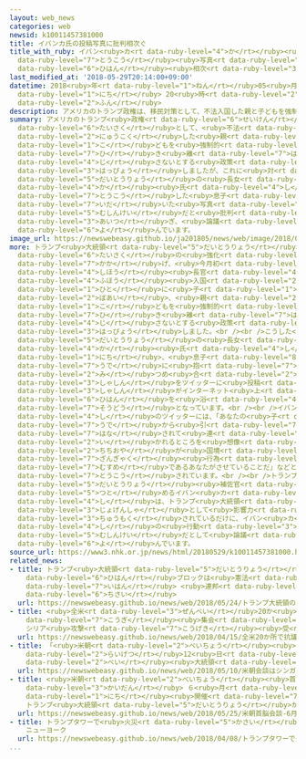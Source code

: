 ```yaml
---
layout: web_news
categories: web
newsid: k10011457381000
title: イバンカ氏の投稿写真に批判相次ぐ
title_with_ruby: イバン<ruby>カ<rt data-ruby-level="4">か</rt></ruby><ruby>氏<rt data-ruby-level="4">し</rt></ruby>の<ruby>投稿<rt
  data-ruby-level="7">とうこう</rt></ruby><ruby>写真<rt data-ruby-level="3">しゃしん</rt></ruby>に<ruby>批判<rt
  data-ruby-level="6">ひはん</rt></ruby><ruby>相次<rt data-ruby-level="3">あいつ</rt></ruby>ぐ
last_modified_at: '2018-05-29T20:14:00+09:00'
datetime: 2018<ruby>年<rt data-ruby-level="1">ねん</rt></ruby>05<ruby>月<rt data-ruby-level="1">がつ</rt></ruby>29<ruby>日<rt
  data-ruby-level="1">にち</rt></ruby> 20<ruby>時<rt data-ruby-level="2">じ</rt></ruby>14<ruby>分<rt
  data-ruby-level="2">ふん</rt></ruby>
description: アメリカのトランプ政権は、移民対策として、不法入国した親と子どもを強制的に引き離すことも辞さないとする政策を発表しましたが、これに対し、トランプ大統領の長女イバンカ氏がツイッターに投稿した息子を抱いた写真が無神経だと批判が相次ぎ、論議を呼んでいます。
summary: アメリカのトランプ<ruby>政権<rt data-ruby-level="6">せいけん</rt></ruby>は、<ruby>移民<rt data-ruby-level="5">いみん</rt></ruby><ruby>対策<rt
  data-ruby-level="6">たいさく</rt></ruby>として、<ruby>不法<rt data-ruby-level="4">ふほう</rt></ruby><ruby>入国<rt
  data-ruby-level="2">にゅうこく</rt></ruby>した<ruby>親<rt data-ruby-level="2">おや</rt></ruby>と<ruby>子<rt
  data-ruby-level="1">こ</rt></ruby>どもを<ruby>強制的<rt data-ruby-level="5">きょうせいてき</rt></ruby>に<ruby>引<rt
  data-ruby-level="7">ひ</rt></ruby>き<ruby>離<rt data-ruby-level="7">はな</rt></ruby>すことも<ruby>辞<rt
  data-ruby-level="4">じ</rt></ruby>さないとする<ruby>政策<rt data-ruby-level="6">せいさく</rt></ruby>を<ruby>発表<rt
  data-ruby-level="3">はっぴょう</rt></ruby>しましたが、これに<ruby>対<rt data-ruby-level="3">たい</rt></ruby>し、トランプ<ruby>大統領<rt
  data-ruby-level="5">だいとうりょう</rt></ruby>の<ruby>長女<rt data-ruby-level="2">ちょうじょ</rt></ruby>イバン<ruby>カ<rt
  data-ruby-level="4">か</rt></ruby><ruby>氏<rt data-ruby-level="4">し</rt></ruby>がツイッターに<ruby>投稿<rt
  data-ruby-level="7">とうこう</rt></ruby>した<ruby>息子<rt data-ruby-level="8">むすこ</rt></ruby>を<ruby>抱<rt
  data-ruby-level="7">いだ</rt></ruby>いた<ruby>写真<rt data-ruby-level="3">しゃしん</rt></ruby>が<ruby>無神経<rt
  data-ruby-level="5">むしんけい</rt></ruby>だと<ruby>批判<rt data-ruby-level="6">ひはん</rt></ruby>が<ruby>相次<rt
  data-ruby-level="3">あいつ</rt></ruby>ぎ、<ruby>論議<rt data-ruby-level="6">ろんぎ</rt></ruby>を<ruby>呼<rt
  data-ruby-level="6">よ</rt></ruby>んでいます。
image_url: https://newswebeasy.github.io/ja201805/news/web/image/2018/05/29/K10011457381_1805291942_1805292014_01_02.jpg
more: トランプ<ruby>大統領<rt data-ruby-level="5">だいとうりょう</rt></ruby>は<ruby>移民<rt data-ruby-level="5">いみん</rt></ruby><ruby>対策<rt
  data-ruby-level="6">たいさく</rt></ruby>の<ruby>強化<rt data-ruby-level="3">きょうか</rt></ruby>を<ruby>掲<rt
  data-ruby-level="7">かか</rt></ruby>げ、<ruby>今月初<rt data-ruby-level="4">こんげつはじ</rt></ruby>めにはセッションズ<ruby>司法<rt
  data-ruby-level="4">しほう</rt></ruby><ruby>長官<rt data-ruby-level="4">ちょうかん</rt></ruby>が、アメリカに<ruby>不法<rt
  data-ruby-level="4">ふほう</rt></ruby><ruby>入国<rt data-ruby-level="2">にゅうこく</rt></ruby>した<ruby>人<rt
  data-ruby-level="1">ひと</rt></ruby>に<ruby>子<rt data-ruby-level="1">こ</rt></ruby>どもがいる<ruby>場合<rt
  data-ruby-level="2">ばあい</rt></ruby>、<ruby>親<rt data-ruby-level="2">おや</rt></ruby>から<ruby>子<rt
  data-ruby-level="1">こ</rt></ruby>どもを<ruby>強制的<rt data-ruby-level="5">きょうせいてき</rt></ruby>に<ruby>引<rt
  data-ruby-level="7">ひ</rt></ruby>き<ruby>離<rt data-ruby-level="7">はな</rt></ruby>すことも<ruby>辞<rt
  data-ruby-level="4">じ</rt></ruby>さないとする<ruby>政策<rt data-ruby-level="6">せいさく</rt></ruby>を<ruby>発表<rt
  data-ruby-level="3">はっぴょう</rt></ruby>しました。<br /><br />こうした<ruby>中<rt data-ruby-level="1">なか</rt></ruby>、トランプ<ruby>大統領<rt
  data-ruby-level="5">だいとうりょう</rt></ruby>の<ruby>長女<rt data-ruby-level="2">ちょうじょ</rt></ruby>イバン<ruby>カ<rt
  data-ruby-level="4">か</rt></ruby><ruby>氏<rt data-ruby-level="4">し</rt></ruby>が２７<ruby>日<rt
  data-ruby-level="1">にち</rt></ruby>、<ruby>息子<rt data-ruby-level="8">むすこ</rt></ruby>を<ruby>腕<rt
  data-ruby-level="7">うで</rt></ruby>に<ruby>抱<rt data-ruby-level="7">いだ</rt></ruby>いて<ruby>見<rt
  data-ruby-level="2">み</rt></ruby>つめ<ruby>合<rt data-ruby-level="2">あ</rt></ruby>う<ruby>写真<rt
  data-ruby-level="3">しゃしん</rt></ruby>をツイッターに<ruby>投稿<rt data-ruby-level="7">とうこう</rt></ruby>しましたが、この<ruby>写真<rt
  data-ruby-level="3">しゃしん</rt></ruby>がインターネット<ruby>上<rt data-ruby-level="1">じょう</rt></ruby>で<ruby>批判<rt
  data-ruby-level="6">ひはん</rt></ruby>を<ruby>浴<rt data-ruby-level="4">あ</rt></ruby>びる<ruby>騒動<rt
  data-ruby-level="7">そうどう</rt></ruby>となっています。<br /><br />イバン<ruby>カ<rt data-ruby-level="4">か</rt></ruby><ruby>氏<rt
  data-ruby-level="4">し</rt></ruby>のツイッターには、「あなたの<ruby>子<rt data-ruby-level="1">こ</rt></ruby>どもが<ruby>腕<rt
  data-ruby-level="7">うで</rt></ruby>から<ruby>引<rt data-ruby-level="7">ひ</rt></ruby>き<ruby>離<rt
  data-ruby-level="7">はな</rt></ruby>されて<ruby>連<rt data-ruby-level="4">つ</rt></ruby>れて<ruby>行<rt
  data-ruby-level="2">い</rt></ruby>かれるところを<ruby>想像<rt data-ruby-level="5">そうぞう</rt></ruby>してください。それこそ、あなたの<ruby>父親<rt
  data-ruby-level="2">ちちおや</rt></ruby>が<ruby>国境<rt data-ruby-level="5">こっきょう</rt></ruby>でしていることです」とか、「この<ruby>残虐<rt
  data-ruby-level="7">ざんぎゃく</rt></ruby><ruby>行為<rt data-ruby-level="7">こうい</rt></ruby>は<ruby>娘<rt
  data-ruby-level="7">むすめ</rt></ruby>であるあなたがさせていることだ」などといったコメントが<ruby>次々<rt data-ruby-level="3">つぎつぎ</rt></ruby>と<ruby>投稿<rt
  data-ruby-level="7">とうこう</rt></ruby>されています。<br /><br />トランプ<ruby>政権<rt data-ruby-level="6">せいけん</rt></ruby>で<ruby>大統領<rt
  data-ruby-level="5">だいとうりょう</rt></ruby><ruby>補佐官<rt data-ruby-level="7">ほさかん</rt></ruby>も<ruby>務<rt
  data-ruby-level="5">つと</rt></ruby>めるイバン<ruby>カ<rt data-ruby-level="4">か</rt></ruby><ruby>氏<rt
  data-ruby-level="4">し</rt></ruby>は、トランプ<ruby>大統領<rt data-ruby-level="5">だいとうりょう</rt></ruby>の<ruby>助言者<rt
  data-ruby-level="3">じょげんしゃ</rt></ruby>として<ruby>影響力<rt data-ruby-level="7">えいきょうりょく</rt></ruby>が<ruby>注目<rt
  data-ruby-level="3">ちゅうもく</rt></ruby>されているだけに、イバン<ruby>カ<rt data-ruby-level="4">か</rt></ruby><ruby>氏<rt
  data-ruby-level="4">し</rt></ruby>の<ruby>行動<rt data-ruby-level="3">こうどう</rt></ruby>は<ruby>無神経<rt
  data-ruby-level="5">むしんけい</rt></ruby>だとして<ruby>論議<rt data-ruby-level="6">ろんぎ</rt></ruby>を<ruby>呼<rt
  data-ruby-level="6">よ</rt></ruby>んでいます。
source_url: https://www3.nhk.or.jp/news/html/20180529/k10011457381000.html
related_news:
- title: トランプ<ruby>大統領<rt data-ruby-level="5">だいとうりょう</rt></ruby>のツイッター <ruby>批判<rt
    data-ruby-level="6">ひはん</rt></ruby>ブロックは<ruby>憲法<rt data-ruby-level="6">けんぽう</rt></ruby><ruby>違反<rt
    data-ruby-level="7">いはん</rt></ruby> <ruby>連邦<rt data-ruby-level="7">れんぽう</rt></ruby><ruby>地裁<rt
    data-ruby-level="6">ちさい</rt></ruby>
  url: https://newswebeasy.github.io/news/web/2018/05/24/トランプ大統領のツイッター-批判ブロックは憲法違反-連邦地裁
- title: <ruby>全米<rt data-ruby-level="3">ぜんべい</rt></ruby>20か<ruby>所<rt data-ruby-level="3">しょ</rt></ruby>で<ruby>抗議<rt
    data-ruby-level="7">こうぎ</rt></ruby><ruby>集会<rt data-ruby-level="3">しゅうかい</rt></ruby>
    シリア<ruby>攻撃<rt data-ruby-level="7">こうげき</rt></ruby><ruby>受<rt data-ruby-level="3">う</rt></ruby>けて
  url: https://newswebeasy.github.io/news/web/2018/04/15/全米20か所で抗議集会-シリア攻撃受けて
- title: 「<ruby>米朝<rt data-ruby-level="2">べいちょう</rt></ruby><ruby>会談<rt data-ruby-level="3">かいだん</rt></ruby>はシンガポールで<ruby>来月<rt
    data-ruby-level="2">らいげつ</rt></ruby>12<ruby>日<rt data-ruby-level="1">にち</rt></ruby>に」<ruby>米<rt
    data-ruby-level="2">べい</rt></ruby><ruby>大統領<rt data-ruby-level="5">だいとうりょう</rt></ruby>ツイッター
  url: https://newswebeasy.github.io/news/web/2018/05/10/米朝会談はシンガポールで来月12日に米大統領ツイッター
- title: <ruby>米朝<rt data-ruby-level="2">べいちょう</rt></ruby><ruby>首脳<rt data-ruby-level="6">しゅのう</rt></ruby><ruby>会談<rt
    data-ruby-level="3">かいだん</rt></ruby> ６<ruby>月<rt data-ruby-level="1">がつ</rt></ruby>12<ruby>日<rt
    data-ruby-level="1">にち</rt></ruby><ruby>開催<rt data-ruby-level="7">かいさい</rt></ruby>せず
    トランプ<ruby>大統領<rt data-ruby-level="5">だいとうりょう</rt></ruby>が<ruby>書簡<rt data-ruby-level="6">しょかん</rt></ruby>
  url: https://newswebeasy.github.io/news/web/2018/05/25/米朝首脳会談-6月12日開催せず-トランプ大統領が書簡
- title: トランプタワーで<ruby>火災<rt data-ruby-level="5">かさい</rt></ruby> <ruby>米<rt data-ruby-level="2">べい</rt></ruby>
    ニューヨーク
  url: https://newswebeasy.github.io/news/web/2018/04/08/トランプタワーで火災-米-ニューヨーク
...
```

